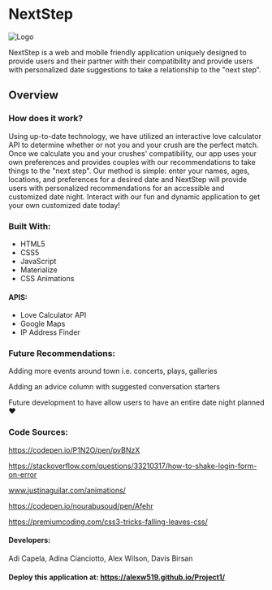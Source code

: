# NextStep

![Logo](https://github.com/alexw519/Project1/blob/master/assets/images/LogoWords%20(2).png "NextStep Logo")

NextStep is a web and mobile friendly application uniquely designed to provide users and their partner with their compatibility and 
provide users with personalized date suggestions to take a relationship to the "next step".

## Overview
### How does it work?
Using up-to-date technology, we have utilized an interactive love calculator API to determine whether or not you and your crush are the perfect match. Once we calculate you and your crushes' compatibility, our app uses your own preferences and provides couples
with our recommendations to take things to the "next step". Our method is simple: enter your names, ages, locations, and preferences for a desired date and NextStep will provide users with personalized recommendations for an accessible and customized date night. Interact with our fun and dynamic application to get your own customized date today!

### Built With:
* HTML5
* CSS5
* JavaScript
* Materialize
* CSS Animations
#### APIS:
* Love Calculator API
* Google Maps
* IP Address Finder

### Future Recommendations:
Adding more events around town i.e. concerts, plays, galleries

Adding an advice column with suggested conversation starters

Future development to have allow users to have an entire date night planned :heart:

### Code Sources:
https://codepen.io/P1N2O/pen/pyBNzX

https://stackoverflow.com/questions/33210317/how-to-shake-login-form-on-error

www.justinaguilar.com/animations/

https://codepen.io/nourabusoud/pen/Afehr

https://premiumcoding.com/css3-tricks-falling-leaves-css/

#### Developers:
Adi Capela, 
Adina Cianciotto, 
Alex Wilson, 
Davis Birsan

#### Deploy this application at: https://alexw519.github.io/Project1/


